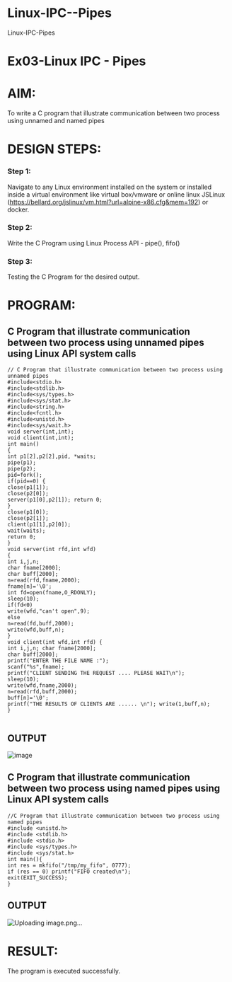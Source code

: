 # Linux-IPC--Pipes
Linux-IPC-Pipes


# Ex03-Linux IPC - Pipes

# AIM:
To write a C program that illustrate communication between two process using unnamed and named pipes

# DESIGN STEPS:

### Step 1:

Navigate to any Linux environment installed on the system or installed inside a virtual environment like virtual box/vmware or online linux JSLinux (https://bellard.org/jslinux/vm.html?url=alpine-x86.cfg&mem=192) or docker.

### Step 2:

Write the C Program using Linux Process API - pipe(), fifo()

### Step 3:

Testing the C Program for the desired output. 

# PROGRAM:

## C Program that illustrate communication between two process using unnamed pipes using Linux API system calls
```
// C Program that illustrate communication between two process using unnamed pipes
#include<stdio.h>
#include<stdlib.h>
#include<sys/types.h>
#include<sys/stat.h>
#include<string.h>
#include<fcntl.h>
#include<unistd.h>
#include<sys/wait.h>
void server(int,int);
void client(int,int);
int main()
{
int p1[2],p2[2],pid, *waits;
pipe(p1);
pipe(p2);
pid=fork();
if(pid==0) {
close(p1[1]);
close(p2[0]);
server(p1[0],p2[1]); return 0;
}
close(p1[0]);
close(p2[1]);
client(p1[1],p2[0]);
wait(waits);
return 0;
}
void server(int rfd,int wfd)
{
int i,j,n;
char fname[2000];
char buff[2000];
n=read(rfd,fname,2000);
fname[n]='\0';
int fd=open(fname,O_RDONLY);
sleep(10);
if(fd<0)
write(wfd,"can't open",9);
else
n=read(fd,buff,2000);
write(wfd,buff,n);
}
void client(int wfd,int rfd) {
int i,j,n; char fname[2000];
char buff[2000];
printf("ENTER THE FILE NAME :");
scanf("%s",fname);
printf("CLIENT SENDING THE REQUEST .... PLEASE WAIT\n");
sleep(10);
write(wfd,fname,2000);
n=read(rfd,buff,2000);
buff[n]='\0';
printf("THE RESULTS OF CLIENTS ARE ...... \n"); write(1,buff,n);
}


```





## OUTPUT
![image](https://github.com/user-attachments/assets/d52f41e2-5ea3-47db-ab2b-08209c75297b)


## C Program that illustrate communication between two process using named pipes using Linux API system calls
```
//C Program that illustrate communication between two process using named pipes
#include <unistd.h>
#include <stdlib.h>
#include <stdio.h>
#include <sys/types.h>
#include <sys/stat.h>
int main(){
int res = mkfifo("/tmp/my_fifo", 0777);
if (res == 0) printf("FIFO created\n");
exit(EXIT_SUCCESS);
}
```




## OUTPUT
![Uploading image.png…]()


# RESULT:
The program is executed successfully.
